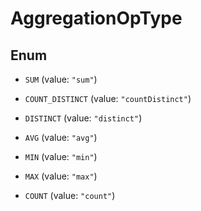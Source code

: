 

# AggregationOpType

## Enum


* `SUM` (value: `"sum"`)

* `COUNT_DISTINCT` (value: `"countDistinct"`)

* `DISTINCT` (value: `"distinct"`)

* `AVG` (value: `"avg"`)

* `MIN` (value: `"min"`)

* `MAX` (value: `"max"`)

* `COUNT` (value: `"count"`)



